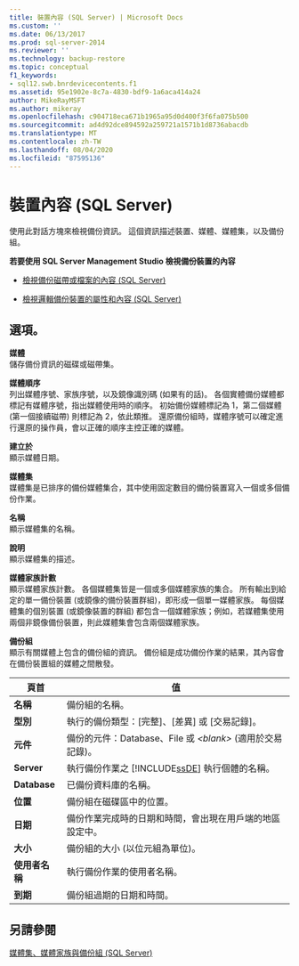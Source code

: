 ```yaml
---
title: 裝置內容 (SQL Server) | Microsoft Docs
ms.custom: ''
ms.date: 06/13/2017
ms.prod: sql-server-2014
ms.reviewer: ''
ms.technology: backup-restore
ms.topic: conceptual
f1_keywords:
- sql12.swb.bnrdevicecontents.f1
ms.assetid: 95e1902e-8c7a-4830-bdf9-1a6aca414a24
author: MikeRayMSFT
ms.author: mikeray
ms.openlocfilehash: c904718eca671b1965a95d0d400f3f6fa075b500
ms.sourcegitcommit: ad4d92dce894592a259721a1571b1d8736abacdb
ms.translationtype: MT
ms.contentlocale: zh-TW
ms.lasthandoff: 08/04/2020
ms.locfileid: "87595136"
---
```

# <a name="device-contents-sql-server"></a>裝置內容 (SQL Server)
  使用此對話方塊來檢視備份資訊。 這個資訊描述裝置、媒體、媒體集，以及備份組。  
  
 **若要使用 SQL Server Management Studio 檢視備份裝置的內容**  
  
-   [檢視備份磁帶或檔案的內容 &#40;SQL Server&#41;](view-the-contents-of-a-backup-tape-or-file-sql-server.md)  
  
-   [檢視邏輯備份裝置的屬性和內容 &#40;SQL Server&#41;](view-the-properties-and-contents-of-a-logical-backup-device-sql-server.md)  
  
## <a name="options"></a>選項。  
 **媒體**  
 儲存備份資訊的磁碟或磁帶集。  
  
 **媒體順序**  
 列出媒體序號、家族序號，以及鏡像識別碼 (如果有的話)。 各個實體備份媒體都標記有媒體序號，指出媒體使用時的順序。 初始備份媒體標記為 1，第二個媒體 (第一個接續磁帶) 則標記為 2，依此類推。 還原備份組時，媒體序號可以確定進行還原的操作員，會以正確的順序主控正確的媒體。  
  
 **建立於**  
 顯示媒體日期。  
  
 **媒體集**  
 媒體集是已排序的備份媒體集合，其中使用固定數目的備份裝置寫入一個或多個備份作業。  
  
 **名稱**  
 顯示媒體集的名稱。  
  
 **說明**  
 顯示媒體集的描述。  
  
 **媒體家族計數**  
 顯示媒體家族計數。 各個媒體集皆是一個或多個媒體家族的集合。 所有輸出到給定的單一備份裝置 (或鏡像的備份裝置群組)，即形成一個單一媒體家族。 每個媒體集的個別裝置 (或鏡像裝置的群組) 都包含一個媒體家族；例如，若媒體集使用兩個非鏡像備份裝置，則此媒體集會包含兩個媒體家族。  
  
 **備份組**  
 顯示有關媒體上包含的備份組的資訊。 備份組是成功備份作業的結果，其內容會在備份裝置組的媒體之間散發。  
  
|頁首|值|  
|------------|------------|  
|**名稱**|備份組的名稱。|  
|**型別**|執行的備份類型：[完整]、[差異] 或 [交易記錄]。|  
|**元件**|備份的元件：Database、File 或 *\<blank>* (適用於交易記錄)。|  
|**Server**|執行備份作業之 [!INCLUDE[ssDE](../../includes/ssde-md.md)] 執行個體的名稱。|  
|**Database**|已備份資料庫的名稱。|  
|**位置**|備份組在磁碟區中的位置。|  
|**日期**|備份作業完成時的日期和時間，會出現在用戶端的地區設定中。|  
|**大小**|備份組的大小 (以位元組為單位)。|  
|**使用者名稱**|執行備份作業的使用者名稱。|  
|**到期**|備份組過期的日期和時間。|  
  
## <a name="see-also"></a>另請參閱  
 [媒體集、媒體家族與備份組 &#40;SQL Server&#41;](media-sets-media-families-and-backup-sets-sql-server.md)  
  
  
